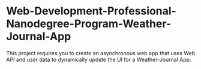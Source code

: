 # Web-Development-Professional-Nanodegree-Program-Weather-Journal-App
This project requires you to create an asynchronous web app that uses Web API and user data to dynamically update the UI for a Weather-Journal App.
